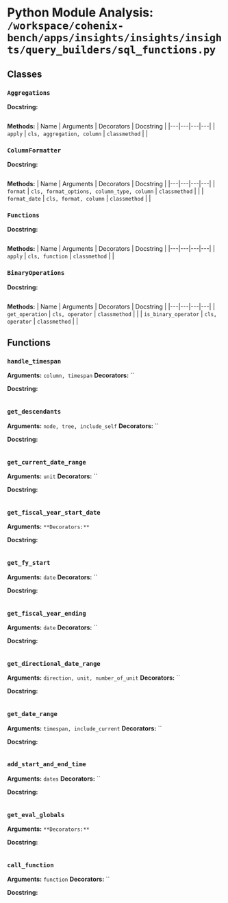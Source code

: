 # Python Module Analysis: `/workspace/cohenix-bench/apps/insights/insights/insights/query_builders/sql_functions.py`

## Classes

### `Aggregations`


**Docstring:**
```

```

**Methods:**
| Name | Arguments | Decorators | Docstring |
|---|---|---|---|
| `apply` | `cls, aggregation, column` | `classmethod` |  |


### `ColumnFormatter`


**Docstring:**
```

```

**Methods:**
| Name | Arguments | Decorators | Docstring |
|---|---|---|---|
| `format` | `cls, format_options, column_type, column` | `classmethod` |  |
| `format_date` | `cls, format, column` | `classmethod` |  |


### `Functions`


**Docstring:**
```

```

**Methods:**
| Name | Arguments | Decorators | Docstring |
|---|---|---|---|
| `apply` | `cls, function` | `classmethod` |  |


### `BinaryOperations`


**Docstring:**
```

```

**Methods:**
| Name | Arguments | Decorators | Docstring |
|---|---|---|---|
| `get_operation` | `cls, operator` | `classmethod` |  |
| `is_binary_operator` | `cls, operator` | `classmethod` |  |





## Functions

### `handle_timespan`
**Arguments:** `column, timespan`
**Decorators:** ``

**Docstring:**
```

```
### `get_descendants`
**Arguments:** `node, tree, include_self`
**Decorators:** ``

**Docstring:**
```

```
### `get_current_date_range`
**Arguments:** `unit`
**Decorators:** ``

**Docstring:**
```

```
### `get_fiscal_year_start_date`
**Arguments:** ``
**Decorators:** ``

**Docstring:**
```

```
### `get_fy_start`
**Arguments:** `date`
**Decorators:** ``

**Docstring:**
```

```
### `get_fiscal_year_ending`
**Arguments:** `date`
**Decorators:** ``

**Docstring:**
```

```
### `get_directional_date_range`
**Arguments:** `direction, unit, number_of_unit`
**Decorators:** ``

**Docstring:**
```

```
### `get_date_range`
**Arguments:** `timespan, include_current`
**Decorators:** ``

**Docstring:**
```

```
### `add_start_and_end_time`
**Arguments:** `dates`
**Decorators:** ``

**Docstring:**
```

```
### `get_eval_globals`
**Arguments:** ``
**Decorators:** ``

**Docstring:**
```

```
### `call_function`
**Arguments:** `function`
**Decorators:** ``

**Docstring:**
```

```

